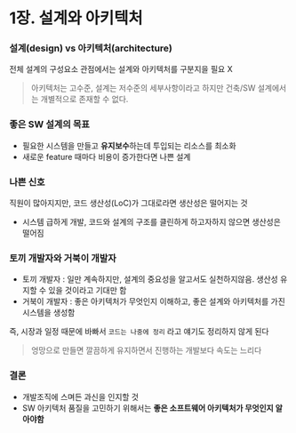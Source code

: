 # 1장. 설계와 아키텍처

### 설계(design) vs 아키텍처(architecture)
전체 설계의 구성요소 관점에서는 설계와 아키텍처를 구분지을 필요 X
> 아키텍처는 고수준, 설계는 저수준의 세부사항이라고 하지만 건축/SW 설계에서는 개별적으로 존재할 수 없다.

### 좋은 SW 설계의 목표
- 필요한 시스템을 만들고 **유지보수**하는데 투입되는 리소스를 최소화
- 새로운 feature 때마다 비용이 증가한다면 나쁜 설계

### 나쁜 신호
직원이 많아지지만, 코드 생산성(LoC)가 그대로라면 생산성은 떨어지는 것
- 시스템 급하게 개발, 코드와 설계의 구조를 클린하게 하고자하지 않으면 생산성은 떨어짐

### 토끼 개발자와 거북이 개발자
- 토끼 개발자 : 일만 계속하지만, 설계의 중요성을 알고서도 실천하지않음. 생산성 유지할 수 있을 것이라고 기대만 함
- 거북이 개발자 : 좋은 아키텍처가 무엇인지 이해하고, 좋은 설계와 아키텍처를 가진 시스템을 생성함

즉, 시장과 일정 때문에 바빠서 `코드는 나중에 정리` 라고 얘기도 정리하지 않게 된다
> 엉망으로 만들면 깔끔하게 유지하면서 진행하는 개발보다 속도는 느리다

### 결론
- 개발조직에 스며든 과신을 인지할 것
- SW 아키텍처 품질을 고민하기 위해서는 **좋은 소프트웨어 아키텍처가 무엇인지 알아야함**

